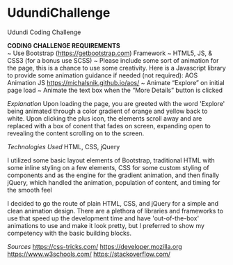 # UdundiChallenge
Udundi Coding Challenge

**CODING CHALLENGE REQUIREMENTS**   
~ Use Bootstrap (https://getbootstrap.com) Framework
~ HTML5, JS, & CSS3 (for a bonus use SCSS)
~ Please include some sort of animation for the page, this is a chance to use some creativity. Here is a Javascript library to provide some animation guidance if needed (not required): AOS Animation JS https://michalsnik.github.io/aos/
~ Animate “Explore” on initial page load
~ Animate the text box when the “More Details” button is clicked

*Explanation*
Upon loading the page, you are greeted with the word 'Explore' being animated through a color gradient of orange and yellow back to white. Upon clicking the plus icon, the elements scroll away and are replaced with a box of conent that fades on screen, expanding open to revealing the content scrolling on to the screen.

*Technologies Used*
HTML, CSS, jQuery

I utilized some basic layout elements of Bootstrap, traditional HTML with some inline styling on a few elements, CSS for some custom styling of components and as the engine for the gradient animation, and then finally jQuery, which handled the animation, population of content, and timing for the smooth feel

I decided to go the route of plain HTML, CSS, and jQuery for a simple and clean animation design. There are a plethora of libraries and frameworks to use that speed up the development time and have 'out-of-the-box' animations to use and make it look pretty, but I preferred to show my competency with the basic building blocks.

*Sources*
https://css-tricks.com/
https://developer.mozilla.org
https://www.w3schools.com/
https://stackoverflow.com/


